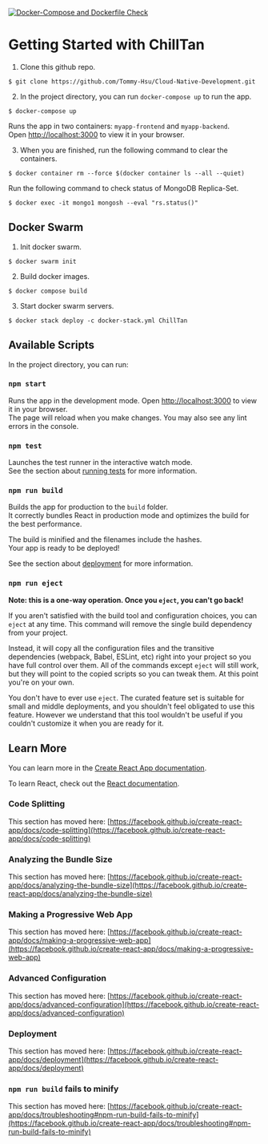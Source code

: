 [![Docker-Compose and Dockerfile Check](https://github.com/Tommy-Hsu/Cloud-Native-Development/actions/workflows/cloud-native-development-actions.yml/badge.svg)](https://github.com/Tommy-Hsu/Cloud-Native-Development/actions/workflows/cloud-native-development-actions.yml)

# Getting Started with ChillTan

1. Clone this github repo.
```
$ git clone https://github.com/Tommy-Hsu/Cloud-Native-Development.git
```

2. In the project directory, you can run `docker-compose up` to run the app.
```
$ docker-compose up
```
Runs the app in two containers: `myapp-frontend` and `myapp-backend`. \
Open [http://localhost:3000](http://localhost:3000) to view it in your browser.

3. When you are finished, run the following command to clear the containers.
```
$ docker container rm --force $(docker container ls --all --quiet)
```

Run the following command to check status of MongoDB Replica-Set.
```
$ docker exec -it mongo1 mongosh --eval "rs.status()"
```

## Docker Swarm

1. Init docker swarm.
```
$ docker swarm init
```

2. Build docker images.
```
$ docker compose build
```

3. Start docker swarm servers.
```
$ docker stack deploy -c docker-stack.yml ChillTan
```

## Available Scripts
In the project directory, you can run:

### `npm start`

Runs the app in the development mode. 
Open [http://localhost:3000](http://localhost:3000) to view it in your browser. \
The page will reload when you make changes.
You may also see any lint errors in the console.

### `npm test`

Launches the test runner in the interactive watch mode.\
See the section about [running tests](https://facebook.github.io/create-react-app/docs/running-tests) for more information.

### `npm run build`

Builds the app for production to the `build` folder.\
It correctly bundles React in production mode and optimizes the build for the best performance.

The build is minified and the filenames include the hashes.\
Your app is ready to be deployed!

See the section about [deployment](https://facebook.github.io/create-react-app/docs/deployment) for more information.

### `npm run eject`

**Note: this is a one-way operation. Once you `eject`, you can't go back!**

If you aren't satisfied with the build tool and configuration choices, you can `eject` at any time. This command will remove the single build dependency from your project.

Instead, it will copy all the configuration files and the transitive dependencies (webpack, Babel, ESLint, etc) right into your project so you have full control over them. All of the commands except `eject` will still work, but they will point to the copied scripts so you can tweak them. At this point you're on your own.

You don't have to ever use `eject`. The curated feature set is suitable for small and middle deployments, and you shouldn't feel obligated to use this feature. However we understand that this tool wouldn't be useful if you couldn't customize it when you are ready for it.

## Learn More

You can learn more in the [Create React App documentation](https://facebook.github.io/create-react-app/docs/getting-started).

To learn React, check out the [React documentation](https://reactjs.org/).

### Code Splitting

This section has moved here: [https://facebook.github.io/create-react-app/docs/code-splitting](https://facebook.github.io/create-react-app/docs/code-splitting)

### Analyzing the Bundle Size

This section has moved here: [https://facebook.github.io/create-react-app/docs/analyzing-the-bundle-size](https://facebook.github.io/create-react-app/docs/analyzing-the-bundle-size)

### Making a Progressive Web App

This section has moved here: [https://facebook.github.io/create-react-app/docs/making-a-progressive-web-app](https://facebook.github.io/create-react-app/docs/making-a-progressive-web-app)

### Advanced Configuration

This section has moved here: [https://facebook.github.io/create-react-app/docs/advanced-configuration](https://facebook.github.io/create-react-app/docs/advanced-configuration)

### Deployment

This section has moved here: [https://facebook.github.io/create-react-app/docs/deployment](https://facebook.github.io/create-react-app/docs/deployment)

### `npm run build` fails to minify

This section has moved here: [https://facebook.github.io/create-react-app/docs/troubleshooting#npm-run-build-fails-to-minify](https://facebook.github.io/create-react-app/docs/troubleshooting#npm-run-build-fails-to-minify)
